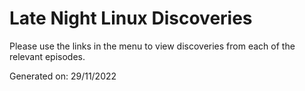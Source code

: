 # Late Night Linux Discoveries

Please use the links in the menu to view discoveries from each of the relevant episodes.

Generated on: 29/11/2022
